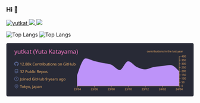 ### Hi 👋

<!-- badge -->
<p align="left"> 
  <a href="https://github.com/Yutarou-Sakai/Yutarou-Sakai/">
    <img src="https://komarev.com/ghpvc/?username=Yutarou-Sakai" alt="yutkat" />
  </a>
  <a href="http://twitter.com/yutkat">
    <img height="20" src="https://img.shields.io/twitter/follow/yutarou_sakai?label=Twitter&logo=twitter&style=flat" />
  </a>
  <a href="https://github.com/Yutarou-Sakai">
    <img height="20" src="https://img.shields.io/github/followers/Yutarou-Sakai?label=follow&logo=github&style=flat" />
  </a>
</p>


<!-- graf -->
<p align="left"> 
  <img alt="Top Langs" height="150px" src="https://github-readme-stats.vercel.app/api/top-langs/?username=Yutarou-Sakai&layout=compact" />
  <img alt="Top Langs" height="150px" src="https://github-readme-stats.vercel.app/api?username=Yutarou-Sakai&count_private=true&show_icons=true" />
</p>

[![](https://raw.githubusercontent.com/yutkat/yutkat/master/profile-summary-card-output/dracula/0-profile-details.svg)](https://github.com/vn7n24fzkq/github-profile-summary-cards)


